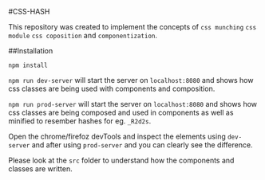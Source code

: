 #CSS-HASH

This repository was created to implement the concepts of `css munching` `css module` `css coposition` and `componentization`.

##Installation

`npm install`

`npm run dev-server` will start the server on `localhost:8080` and shows how css classes are being used with components and composition.

`npm run prod-server` will start the server on `localhost:8080` and shows how css classes are being composed and used in components as well as minified to resember hashes for eg. `_R2d2s`.

Open the chrome/firefoz devTools and inspect the elements using `dev-server` and after using `prod-server` and you can clearly see the difference.

Please look at the `src` folder to understand how the components and classes are written.